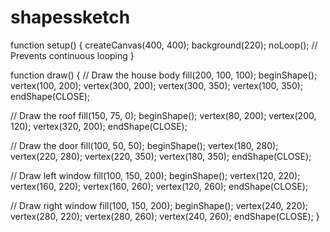 # shapessketch

function setup() {
  createCanvas(400, 400);
  background(220);
  noLoop(); // Prevents continuous looping
}

function draw() {
  // Draw the house body
  fill(200, 100, 100);
  beginShape();
  vertex(100, 200);
  vertex(300, 200);
  vertex(300, 350);
  vertex(100, 350);
  endShape(CLOSE);

  // Draw the roof
  fill(150, 75, 0);
  beginShape();
  vertex(80, 200);
  vertex(200, 120);
  vertex(320, 200);
  endShape(CLOSE);

  // Draw the door
  fill(100, 50, 50);
  beginShape();
  vertex(180, 280);
  vertex(220, 280);
  vertex(220, 350);
  vertex(180, 350);
  endShape(CLOSE);

  // Draw left window
  fill(100, 150, 200);
  beginShape();
  vertex(120, 220);
  vertex(160, 220);
  vertex(160, 260);
  vertex(120, 260);
  endShape(CLOSE);

  // Draw right window
  fill(100, 150, 200);
  beginShape();
  vertex(240, 220);
  vertex(280, 220);
  vertex(280, 260);
  vertex(240, 260);
  endShape(CLOSE);
}
